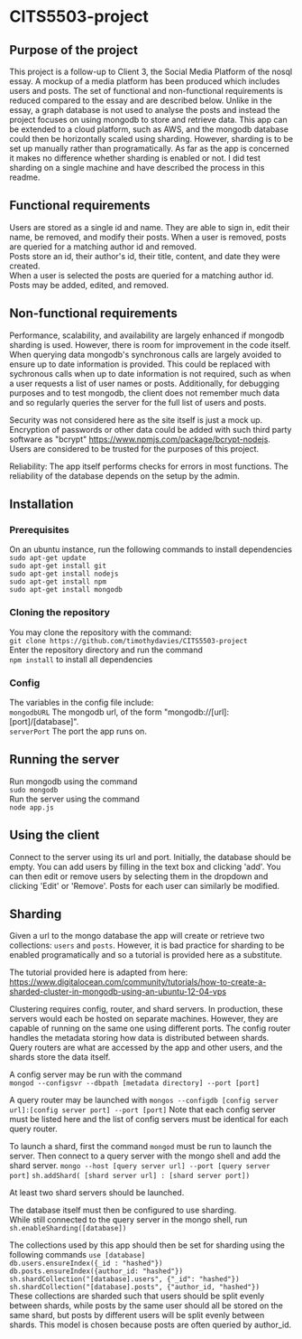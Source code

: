 # CITS5503-project

## Purpose of the project

This project is a follow-up to Client 3, the Social Media Platform of the nosql essay. A mockup of a media platform has been produced which includes users and posts. The set of functional and non-functional requirements is reduced compared to the essay and are described below. Unlike in the essay, a graph database is not used to analyse the posts and instead the project focuses on using mongodb to store and retrieve data. This app can be extended to a cloud platform, such as AWS, and the mongodb database could then be horizontally scaled using sharding. However, sharding is to be set up manually rather than programatically. As far as the app is concerned it makes no difference whether sharding is enabled or not. I did test sharding on a single machine and have described the process in this readme.

## Functional requirements  

Users are stored as a single id and name. They are able to sign in, edit their name, be removed, and modify their posts. When a user is removed, posts are queried for a matching author id and removed.  
Posts store an id, their author's id, their title, content, and date they were created.  
When a user is selected the posts are queried for a matching author id.  
Posts may be added, edited, and removed.

## Non-functional requirements  

Performance, scalability, and availability are largely enhanced if mongodb sharding is used. However, there is room for improvement in the code itself. When querying data mongodb's synchronous calls are largely avoided to ensure up to date information is provided. This could be replaced with sychronous calls when up to date information is not required, such as when a user requests a list of user names or posts. Additionally, for debugging purposes and to test mongodb, the client does not remember much data and so regularly queries the server for the full list of users and posts.

Security was not considered here as the site itself is just a mock up. Encryption of passwords or other data could be added with such third party software as "bcrypt" https://www.npmjs.com/package/bcrypt-nodejs.  
Users are considered to be trusted for the purposes of this project.

Reliability: The app itself performs checks for errors in most functions. The reliability of the database depends on the setup by the admin.

## Installation 
### Prerequisites

On an ubuntu instance, run the following commands to install dependencies
`sudo apt-get update`  
`sudo apt-get install git`  
`sudo apt-get install nodejs`  
`sudo apt-get install npm`  
`sudo apt-get install mongodb`

### Cloning the repository

You may clone the repository with the command:  
`git clone https://github.com/timothydavies/CITS5503-project`  
Enter the repository directory and run the command  
`npm install` to install all dependencies

### Config

The variables in the config file include:  
`mongodbURL` The mongodb url, of the form "mongodb://[url]:[port]/[database]".  
`serverPort` The port the app runs on.

## Running the server

Run mongodb using the command  
`sudo mongodb`  
Run the server using the command  
`node app.js`

## Using the client

Connect to the server using its url and port. Initially, the database should be empty. You can add users by filling in the text box and clicking 'add'. You can then edit or remove users by selecting them in the dropdown and clicking 'Edit' or 'Remove'. Posts for each user can similarly be modified.

## Sharding

Given a url to the mongo database the app will create or retrieve two collections: `users` and `posts`. However, it is bad practice for sharding to be enabled programatically and so a tutorial is provided here as a substitute.

The tutorial provided here is adapted from here: https://www.digitalocean.com/community/tutorials/how-to-create-a-sharded-cluster-in-mongodb-using-an-ubuntu-12-04-vps

Clustering requires config, router, and shard servers. In production, these servers would each be hosted on separate machines. However, they are capable of running on the same one using different ports. The config router handles the metadata storing how data is distributed between shards. Query routers are what are accessed by the app and other users, and the shards store the data itself.

A config server may be run with the command  
`mongod --configsvr --dbpath [metadata directory] --port [port]`

A query router may be launched with
`mongos --configdb [config server url]:[config server port] --port [port]`
Note that each config server must be listed here and the list of config servers must be identical for each query router.

To launch a shard, first the command 
`mongod` must be run to launch the server.
Then connect to a query server with the mongo shell and add the shard server.
`mongo --host [query server url] --port [query server port]`
`sh.addShard( [shard server url] : [shard server port])`

At least two shard servers should be launched.

The database itself must then be configured to use sharding.  
While still connected to the query server in the mongo shell, run    
`sh.enableSharding([database])`

The collections used by this app should then be set for sharding using the following commands
`use [database]`  
`db.users.ensureIndex({_id : "hashed"})`  
`db.posts.ensureIndex({author_id: "hashed"})`  
`sh.shardCollection("[database].users", {"_id": "hashed"})`  
`sh.shardCollection("[database].posts", {"author_id, "hashed"})`  
These collections are sharded such that users should be split evenly between shards, while posts by the same user should all be stored on the same shard, but posts by different users will be split evenly between shards. This model is chosen because posts are often queried by author_id.
